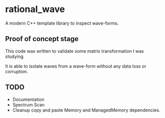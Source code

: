 # rational_wave
A modern C++ template library to inspect wave-forms.

## Proof of concept stage

This code was written to validate some matrix transformation I was studying.

It is able to isolate waves from a wave-form without any data loss or corruption.

## TODO
* Documentation
* Spectrum Scan
* Cleanup copy and paste Memory and ManagedMemory dependencies.